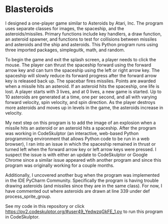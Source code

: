 # Blasteroids

I designed a one-player game similar to Asteroids by Atari, Inc.  The program uses separate classes for images, the spaceship, and the asteroids/missiles.  Primary functions include key handlers, a draw function, an asteroid spawner, and functions to test for collisions between missiles and asteroids and the ship and asteroids.  This Python program runs using three imported packages, simpleguitk, math, and random.

To begin the game and exit the splash screen, a player needs to click the mouse.  The player can thrust the spaceship forward using the forward arrow key and can turn the spaceship using the left or right arrow key. The spaceship will slowly reduce its forward progress after the forward arrow key is released back up.  The spacebar fires missiles.  Points are awarded when a missile hits an asteroid.  If an asteroid hits the spaceship, one life is lost.  A player starts with 3 lives, and at 0 lives, a new game is started.  Up to 10 asteroids are generated at a time, one per second, and all with varying forward velocity, spin velocity, and spin direction.  As the player destroys more asteroids and moves up in levels in the game, the asteroids increase in velocity.  

My next step on this program is to add the image of an explosion when a missile hits an asteroid or an asteroid hits a spaceship.  After the program was working in CodeSkulptor (an interactive, web-based Python programming environment that allows Python code to be run in a web browser), I ran into an issue in which the spaceship remained in thrust or turned left when the forward arrow key or left arrow keys were pressed.  I suspect the issue is with either an update to CodeSkulptor or Google Chrome since a similar issue appeared wtih another program and since this program was originally working for a couple months.

Additionally, I uncovered another bug when the program was implemented in the IDE PyCharm Community. Specifically the program is having trouble drawing asteroids (and missiles since they are in the same class).  For now, I have commented out where asteroids are drawn at line 339 under def process_sprite_group.

See my code in this repository or click https://py2.codeskulptor.org/#user49_YedwzqGkFE_1.py to run this program in CodeSkulptor.
